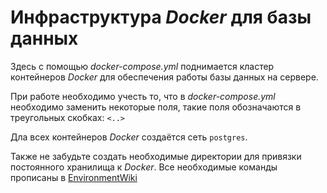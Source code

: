 # Инфраструктура *Docker* для базы данных

Здесь с помощью *docker-compose.yml* поднимается кластер контейнеров *Docker* для обеспечения работы базы данных на сервере.

При работе необходимо учесть то, что в *docker-compose.yml* необходимо заменить некоторые поля, такие поля обозначаются в треугольных скобках: `<..>`

Дла всех контейнеров *Docker* создаётся сеть `postgres`.

Также не забудьте создать необходимые директории для привязки постоянного хранилища к *Docker*. Все необходимые команды прописаны в [EnvironmentWiki](https://github.com/NorthGateVologda/NorthGateWiki/blob/main/ENVIRONMENT.md)